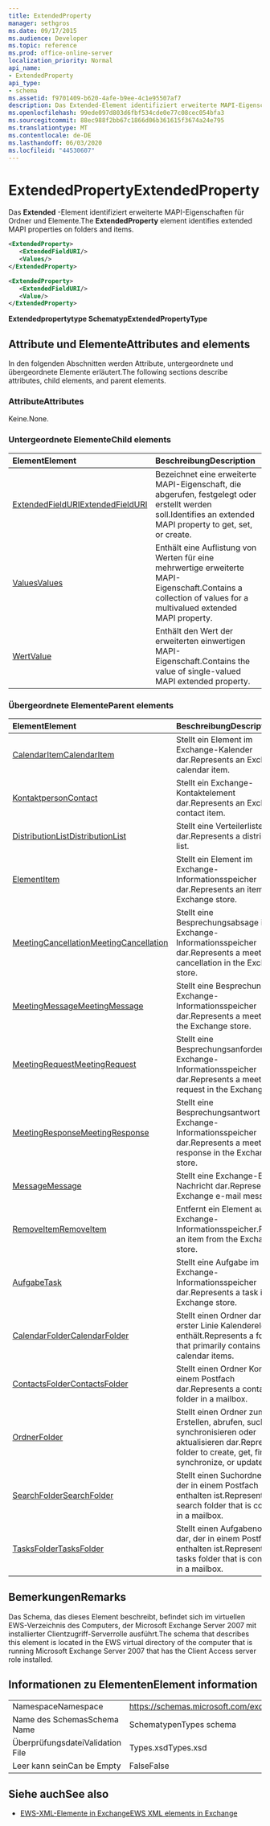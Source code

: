 ```yaml
---
title: ExtendedProperty
manager: sethgros
ms.date: 09/17/2015
ms.audience: Developer
ms.topic: reference
ms.prod: office-online-server
localization_priority: Normal
api_name:
- ExtendedProperty
api_type:
- schema
ms.assetid: f9701409-b620-4afe-b9ee-4c1e95507af7
description: Das Extended-Element identifiziert erweiterte MAPI-Eigenschaften für Ordner und Elemente.
ms.openlocfilehash: 99ede097d803d6fbf534cde0e77c08cec054bfa3
ms.sourcegitcommit: 88ec988f2bb67c1866d06b361615f3674a24e795
ms.translationtype: MT
ms.contentlocale: de-DE
ms.lasthandoff: 06/03/2020
ms.locfileid: "44530607"
---
```

# <a name="extendedproperty"></a><span data-ttu-id="548af-103">ExtendedProperty</span><span class="sxs-lookup"><span data-stu-id="548af-103">ExtendedProperty</span></span>

<span data-ttu-id="548af-104">Das **Extended** -Element identifiziert erweiterte MAPI-Eigenschaften für Ordner und Elemente.</span><span class="sxs-lookup"><span data-stu-id="548af-104">The **ExtendedProperty** element identifies extended MAPI properties on folders and items.</span></span> 
  
```xml
<ExtendedProperty>
   <ExtendedFieldURI/>
   <Values/>
</ExtendedProperty>
```

```xml
<ExtendedProperty>
   <ExtendedFieldURI/>
   <Value/>
</ExtendedProperty>
```

<span data-ttu-id="548af-105">**Extendedpropertytype Schematyp**</span><span class="sxs-lookup"><span data-stu-id="548af-105">**ExtendedPropertyType**</span></span>

## <a name="attributes-and-elements"></a><span data-ttu-id="548af-106">Attribute und Elemente</span><span class="sxs-lookup"><span data-stu-id="548af-106">Attributes and elements</span></span>

<span data-ttu-id="548af-107">In den folgenden Abschnitten werden Attribute, untergeordnete und übergeordnete Elemente erläutert.</span><span class="sxs-lookup"><span data-stu-id="548af-107">The following sections describe attributes, child elements, and parent elements.</span></span>
  
### <a name="attributes"></a><span data-ttu-id="548af-108">Attribute</span><span class="sxs-lookup"><span data-stu-id="548af-108">Attributes</span></span>

<span data-ttu-id="548af-109">Keine.</span><span class="sxs-lookup"><span data-stu-id="548af-109">None.</span></span>
  
### <a name="child-elements"></a><span data-ttu-id="548af-110">Untergeordnete Elemente</span><span class="sxs-lookup"><span data-stu-id="548af-110">Child elements</span></span>

|<span data-ttu-id="548af-111">**Element**</span><span class="sxs-lookup"><span data-stu-id="548af-111">**Element**</span></span>|<span data-ttu-id="548af-112">**Beschreibung**</span><span class="sxs-lookup"><span data-stu-id="548af-112">**Description**</span></span>|
|:-----|:-----|
|[<span data-ttu-id="548af-113">ExtendedFieldURI</span><span class="sxs-lookup"><span data-stu-id="548af-113">ExtendedFieldURI</span></span>](extendedfielduri.md) <br/> |<span data-ttu-id="548af-114">Bezeichnet eine erweiterte MAPI-Eigenschaft, die abgerufen, festgelegt oder erstellt werden soll.</span><span class="sxs-lookup"><span data-stu-id="548af-114">Identifies an extended MAPI property to get, set, or create.</span></span>  <br/> |
|[<span data-ttu-id="548af-115">Values</span><span class="sxs-lookup"><span data-stu-id="548af-115">Values</span></span>](values.md) <br/> |<span data-ttu-id="548af-116">Enthält eine Auflistung von Werten für eine mehrwertige erweiterte MAPI-Eigenschaft.</span><span class="sxs-lookup"><span data-stu-id="548af-116">Contains a collection of values for a multivalued extended MAPI property.</span></span>  <br/> |
|[<span data-ttu-id="548af-117">Wert</span><span class="sxs-lookup"><span data-stu-id="548af-117">Value</span></span>](value.md) <br/> |<span data-ttu-id="548af-118">Enthält den Wert der erweiterten einwertigen MAPI-Eigenschaft.</span><span class="sxs-lookup"><span data-stu-id="548af-118">Contains the value of single-valued MAPI extended property.</span></span>  <br/> |
   
### <a name="parent-elements"></a><span data-ttu-id="548af-119">Übergeordnete Elemente</span><span class="sxs-lookup"><span data-stu-id="548af-119">Parent elements</span></span>

|<span data-ttu-id="548af-120">**Element**</span><span class="sxs-lookup"><span data-stu-id="548af-120">**Element**</span></span>|<span data-ttu-id="548af-121">**Beschreibung**</span><span class="sxs-lookup"><span data-stu-id="548af-121">**Description**</span></span>|
|:-----|:-----|
|[<span data-ttu-id="548af-122">CalendarItem</span><span class="sxs-lookup"><span data-stu-id="548af-122">CalendarItem</span></span>](calendaritem.md) <br/> |<span data-ttu-id="548af-123">Stellt ein Element im Exchange-Kalender dar.</span><span class="sxs-lookup"><span data-stu-id="548af-123">Represents an Exchange calendar item.</span></span>  <br/> |
|[<span data-ttu-id="548af-124">Kontaktperson</span><span class="sxs-lookup"><span data-stu-id="548af-124">Contact</span></span>](contact.md) <br/> |<span data-ttu-id="548af-125">Stellt ein Exchange-Kontaktelement dar.</span><span class="sxs-lookup"><span data-stu-id="548af-125">Represents an Exchange contact item.</span></span>  <br/> |
|[<span data-ttu-id="548af-126">DistributionList</span><span class="sxs-lookup"><span data-stu-id="548af-126">DistributionList</span></span>](distributionlist.md) <br/> |<span data-ttu-id="548af-127">Stellt eine Verteilerliste dar.</span><span class="sxs-lookup"><span data-stu-id="548af-127">Represents a distribution list.</span></span>  <br/> |
|[<span data-ttu-id="548af-128">Element</span><span class="sxs-lookup"><span data-stu-id="548af-128">Item</span></span>](item.md) <br/> |<span data-ttu-id="548af-129">Stellt ein Element im Exchange-Informationsspeicher dar.</span><span class="sxs-lookup"><span data-stu-id="548af-129">Represents an item in the Exchange store.</span></span>  <br/> |
|[<span data-ttu-id="548af-130">MeetingCancellation</span><span class="sxs-lookup"><span data-stu-id="548af-130">MeetingCancellation</span></span>](meetingcancellation.md) <br/> |<span data-ttu-id="548af-131">Stellt eine Besprechungsabsage im Exchange-Informationsspeicher dar.</span><span class="sxs-lookup"><span data-stu-id="548af-131">Represents a meeting cancellation in the Exchange store.</span></span>  <br/> |
|[<span data-ttu-id="548af-132">MeetingMessage</span><span class="sxs-lookup"><span data-stu-id="548af-132">MeetingMessage</span></span>](meetingmessage.md) <br/> |<span data-ttu-id="548af-133">Stellt eine Besprechung im Exchange-Informationsspeicher dar.</span><span class="sxs-lookup"><span data-stu-id="548af-133">Represents a meeting in the Exchange store.</span></span>  <br/> |
|[<span data-ttu-id="548af-134">MeetingRequest</span><span class="sxs-lookup"><span data-stu-id="548af-134">MeetingRequest</span></span>](meetingrequest.md) <br/> |<span data-ttu-id="548af-135">Stellt eine Besprechungsanforderung im Exchange-Informationsspeicher dar.</span><span class="sxs-lookup"><span data-stu-id="548af-135">Represents a meeting request in the Exchange store.</span></span>  <br/> |
|[<span data-ttu-id="548af-136">MeetingResponse</span><span class="sxs-lookup"><span data-stu-id="548af-136">MeetingResponse</span></span>](meetingresponse.md) <br/> |<span data-ttu-id="548af-137">Stellt eine Besprechungsantwort im Exchange-Informationsspeicher dar.</span><span class="sxs-lookup"><span data-stu-id="548af-137">Represents a meeting response in the Exchange store.</span></span>  <br/> |
|[<span data-ttu-id="548af-138">Message</span><span class="sxs-lookup"><span data-stu-id="548af-138">Message</span></span>](message-ex15websvcsotherref.md) <br/> |<span data-ttu-id="548af-139">Stellt eine Exchange-E-Mail-Nachricht dar.</span><span class="sxs-lookup"><span data-stu-id="548af-139">Represents an Exchange e-mail message.</span></span>  <br/> |
|[<span data-ttu-id="548af-140">RemoveItem</span><span class="sxs-lookup"><span data-stu-id="548af-140">RemoveItem</span></span>](removeitem.md) <br/> |<span data-ttu-id="548af-141">Entfernt ein Element aus dem Exchange-Informationsspeicher.</span><span class="sxs-lookup"><span data-stu-id="548af-141">Removes an item from the Exchange store.</span></span>  <br/> |
|[<span data-ttu-id="548af-142">Aufgabe</span><span class="sxs-lookup"><span data-stu-id="548af-142">Task</span></span>](task.md) <br/> |<span data-ttu-id="548af-143">Stellt eine Aufgabe im Exchange-Informationsspeicher dar.</span><span class="sxs-lookup"><span data-stu-id="548af-143">Represents a task in the Exchange store.</span></span>  <br/> |
|[<span data-ttu-id="548af-144">CalendarFolder</span><span class="sxs-lookup"><span data-stu-id="548af-144">CalendarFolder</span></span>](calendarfolder.md) <br/> |<span data-ttu-id="548af-145">Stellt einen Ordner dar, der in erster Linie Kalenderelemente enthält.</span><span class="sxs-lookup"><span data-stu-id="548af-145">Represents a folder that primarily contains calendar items.</span></span>  <br/> |
|[<span data-ttu-id="548af-146">ContactsFolder</span><span class="sxs-lookup"><span data-stu-id="548af-146">ContactsFolder</span></span>](contactsfolder.md) <br/> |<span data-ttu-id="548af-147">Stellt einen Ordner Kontakte in einem Postfach dar.</span><span class="sxs-lookup"><span data-stu-id="548af-147">Represents a contacts folder in a mailbox.</span></span>  <br/> |
|[<span data-ttu-id="548af-148">Ordner</span><span class="sxs-lookup"><span data-stu-id="548af-148">Folder</span></span>](folder.md) <br/> |<span data-ttu-id="548af-149">Stellt einen Ordner zum Erstellen, abrufen, suchen, synchronisieren oder aktualisieren dar.</span><span class="sxs-lookup"><span data-stu-id="548af-149">Represents a folder to create, get, find, synchronize, or update.</span></span>  <br/> |
|[<span data-ttu-id="548af-150">SearchFolder</span><span class="sxs-lookup"><span data-stu-id="548af-150">SearchFolder</span></span>](searchfolder.md) <br/> |<span data-ttu-id="548af-151">Stellt einen Suchordner dar, der in einem Postfach enthalten ist.</span><span class="sxs-lookup"><span data-stu-id="548af-151">Represents a search folder that is contained in a mailbox.</span></span>  <br/> |
|[<span data-ttu-id="548af-152">TasksFolder</span><span class="sxs-lookup"><span data-stu-id="548af-152">TasksFolder</span></span>](tasksfolder.md) <br/> |<span data-ttu-id="548af-153">Stellt einen Aufgabenordner dar, der in einem Postfach enthalten ist.</span><span class="sxs-lookup"><span data-stu-id="548af-153">Represents a tasks folder that is contained in a mailbox.</span></span>  <br/> |
   
## <a name="remarks"></a><span data-ttu-id="548af-154">Bemerkungen</span><span class="sxs-lookup"><span data-stu-id="548af-154">Remarks</span></span>

<span data-ttu-id="548af-155">Das Schema, das dieses Element beschreibt, befindet sich im virtuellen EWS-Verzeichnis des Computers, der Microsoft Exchange Server 2007 mit installierter Clientzugriff-Serverrolle ausführt.</span><span class="sxs-lookup"><span data-stu-id="548af-155">The schema that describes this element is located in the EWS virtual directory of the computer that is running Microsoft Exchange Server 2007 that has the Client Access server role installed.</span></span>
  
## <a name="element-information"></a><span data-ttu-id="548af-156">Informationen zu Elementen</span><span class="sxs-lookup"><span data-stu-id="548af-156">Element information</span></span>

|||
|:-----|:-----|
|<span data-ttu-id="548af-157">Namespace</span><span class="sxs-lookup"><span data-stu-id="548af-157">Namespace</span></span>  <br/> |https://schemas.microsoft.com/exchange/services/2006/types  <br/> |
|<span data-ttu-id="548af-158">Name des Schemas</span><span class="sxs-lookup"><span data-stu-id="548af-158">Schema Name</span></span>  <br/> |<span data-ttu-id="548af-159">Schematypen</span><span class="sxs-lookup"><span data-stu-id="548af-159">Types schema</span></span>  <br/> |
|<span data-ttu-id="548af-160">Überprüfungsdatei</span><span class="sxs-lookup"><span data-stu-id="548af-160">Validation File</span></span>  <br/> |<span data-ttu-id="548af-161">Types.xsd</span><span class="sxs-lookup"><span data-stu-id="548af-161">Types.xsd</span></span>  <br/> |
|<span data-ttu-id="548af-162">Leer kann sein</span><span class="sxs-lookup"><span data-stu-id="548af-162">Can be Empty</span></span>  <br/> |<span data-ttu-id="548af-163">False</span><span class="sxs-lookup"><span data-stu-id="548af-163">False</span></span>  <br/> |
   
## <a name="see-also"></a><span data-ttu-id="548af-164">Siehe auch</span><span class="sxs-lookup"><span data-stu-id="548af-164">See also</span></span>

- [<span data-ttu-id="548af-165">EWS-XML-Elemente in Exchange</span><span class="sxs-lookup"><span data-stu-id="548af-165">EWS XML elements in Exchange</span></span>](ews-xml-elements-in-exchange.md)

